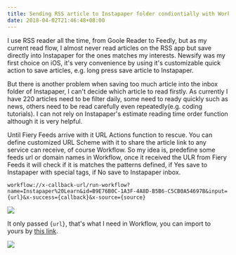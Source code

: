 ```yaml
---
title: Sending RSS article to Instapaper folder condiontially with Workflow and Fiery Feeds
date: 2018-04-02T21:46:48+08:00
---
```


I use RSS reader all the time, from Goole Reader to Feedly, but as my current read flow, I almost never read articles on the RSS app but save directly into Instapaper for the ones matches my interests. Newsify was my first choice on iOS, it's very convenience by using it's customizable quick action to save articles, e.g. long press save article to Instapaper.

But there is another problem when saving too much article into the inbox folder of Instapaper, I can't decide which article to read firstly. As currently I have 220 articles need to be filter daily, some need to ready quickly such as news, others need to be read carefully even repeatedly(e.g. coding tutorials). I can not rely on Instapaper's estimate reading time order function although it is very helpful.

Until Fiery Feeds arrive with it URL Actions function to rescue. You can define customized URL Scheme with it to share the article link to any service can receive, of course Workflow. So my idea is, predefine some feeds url or domain names in Workflow, once it received the ULR from Fiery Feeds it will check if it is matches the patterns defined, if Yes save to Instapaper with special tags, if No save to Instapaper inbox.

``` url
workflow://x-callback-url/run-workflow?name=Instapaper%20Learn&id=B9E76B0C-1A3F-4A8D-B5B6-C5CB0A54697B&input={url}&x-success={callback}&x-source={source}
```

![](../img/fiery-feeds-action-instacondition.jpg)

It only passed `{url}`, that's what I need in Workflow, you can import to yours by [this link](https://workflow.is/workflows/3f82dc5039b54d898bd275ccc3435005).

![](../img/workflow-fiery-feeds-instacondition.jpg)
